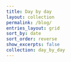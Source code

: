 ```yaml
---
title: Day by day
layout: collection
permalink: /blog/
entries_layout: grid
sort_by: date
sort_order: reverse
show_excerpts: false
collection: day_by_day
---
```


